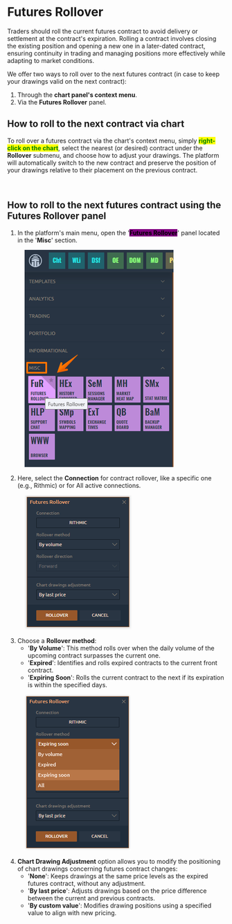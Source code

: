 # Futures Rollover

Traders should roll the current futures contract to avoid delivery or settlement at the contract's expiration. Rolling a contract involves closing the existing position and opening a new one in a later-dated contract, ensuring continuity in trading and managing positions more effectively while adapting to market conditions.

We offer two ways to roll over to the next futures contract (in case to keep your drawings valid on the next contract):

1. Through the **chart panel's context menu**.
2. Via the **Futures Rollover** panel.

## How to roll to the next contract via chart

To roll over a futures contract via the chart's context menu, simply <mark style="color:green;">**right-click on the chart**</mark>, select the nearest (or desired) contract under the **Rollover** submenu, and choose how to adjust your drawings. The platform will automatically switch to the new contract and preserve the position of your drawings relative to their placement on the previous contract.

<figure><img src="../.gitbook/assets/rollover futures via chart.gif" alt=""><figcaption></figcaption></figure>

## How to roll to the next futures contract using the Futures Rollover panel

1. In the platform's main menu, open the '<mark style="background-color:purple;">**Futures Rollover**</mark>' panel located in the '**Misc**' section.

<figure><img src="../.gitbook/assets/image (1) (1) (1) (1) (1) (1) (1) (1) (1) (1) (1) (1) (1) (1) (1).png" alt=""><figcaption></figcaption></figure>

2. Here, select the **Connection** for contract rollover, like a specific one (e.g., Rithmic) or for All active connections.

<figure><img src="../.gitbook/assets/image (3) (1) (1) (1) (1).png" alt=""><figcaption></figcaption></figure>

3. Choose a **Rollover method**:
   * '**By Volume**': This method rolls over when the daily volume of the upcoming contract surpasses the current one.
   * '**Expired**': Identifies and rolls expired contracts to the current front contract.
   * '**Expiring Soon**': Rolls the current contract to the next if its expiration is within the specified days.

<figure><img src="../.gitbook/assets/image (392).png" alt=""><figcaption></figcaption></figure>

4. **Chart Drawing Adjustment** option allows you to modify the positioning of chart drawings concerning futures contract changes:
   * '**None**': Keeps drawings at the same price levels as the expired futures contract, without any adjustment.
   * '**By last price**': Adjusts drawings based on the price difference between the current and previous contracts.
   * '**By custom value**': Modifies drawing positions using a specified value to align with new pricing.
